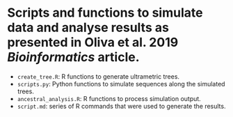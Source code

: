 # Scripts and functions to simulate data and analyse results as presented in Oliva et al. 2019 *Bioinformatics* article.

- `create_tree.R`: R functions to generate ultrametric trees.
- `scripts.py`: Python functions to simulate sequences along the simulated trees.
- `ancestral_analysis.R`: R functions to process simulation output.
- `script.md`: series of R commands that were used to generate the results.
